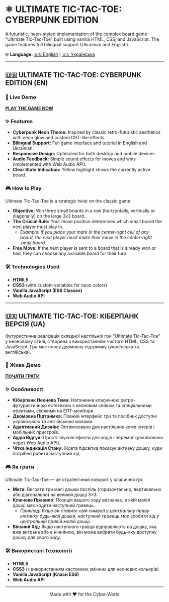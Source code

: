 # ⚛️ ULTIMATE TIC-TAC-TOE: CYBERPUNK EDITION

A futuristic, neon-styled implementation of the complex board game "Ultimate Tic-Tac-Toe" built using vanilla HTML, CSS, and JavaScript. The game features full bilingual support (Ukrainian and English).

🌐 **Language:** [🇺🇸 English](#en) | [🇺🇦 Українська](#ua)

---

<a id="en"></a>

## 🇺🇸 ULTIMATE TIC-TAC-TOE: CYBERPUNK EDITION (EN)

### 🚀 Live Demo

[**PLAY THE GAME NOW**](https://dneese.github.io/ULTIMATE-TIC-TAC-TOE-CYBERPUNK-EDITION/ultimate-tictacto-cybepank-edition.html)

### ✨ Features

* **Cyberpunk Neon Theme:** Inspired by classic retro-futuristic aesthetics with neon glow and custom CRT-like effects.
* **Bilingual Support:** Full game interface and tutorial in English and Ukrainian.
* **Responsive Design:** Optimized for both desktop and mobile devices.
* **Audio Feedback:** Simple sound effects for moves and wins (implemented with Web Audio API).
* **Clear State Indication:** Yellow highlight shows the currently active board.

### 🎮 How to Play

Ultimate Tic-Tac-Toe is a strategic twist on the classic game:

* **Objective:** Win three small boards in a row (horizontally, vertically or diagonally) on the large 3x3 board.
* **The Crucial Rule:** Your move position determines which small board the next player must play in.
    * *Example: If you place your mark in the center-right cell of any board, the next player must make their move in the center-right small board.*
* **Free Move:** If the next player is sent to a board that is already won or tied, they can choose any available board for their turn.

### 🛠️ Technologies Used

* **HTML5**
* **CSS3** (with custom variables for neon colors)
* **Vanilla JavaScript (ES6 Classes)**
* **Web Audio API**

---

<a id="ua"></a>

## 🇺🇦 ULTIMATE TIC-TAC-TOE: КІБЕРПАНК ВЕРСІЯ (UA)

Футуристична реалізація складної настільної гри "Ultimate Tic-Tac-Toe" у неоновому стилі, створена з використанням чистого HTML, CSS та JavaScript. Гра має повну двомовну підтримку (українська та англійська).

### 🚀 Живе Демо

[**ПОЧАТИ ГРАТИ**](https://dneese.github.io/ULTIMATE-TIC-TAC-TOE-CYBERPUNK-EDITION/ultimate-tictacto-cybepank-edition.html)

### ✨ Особливості

* **Кіберпанк Неонова Тема:** Натхненна класичною ретро-футуристичною естетикою з неоновим сяйвом та спеціальними ефектами, схожими на ЕПТ-монітори.
* **Двомовна Підтримка:** Повний інтерфейс гри та посібник доступні українською та англійською мовами.
* **Адаптивний Дизайн:** Оптимізовано для настільних комп'ютерів і мобільних пристроїв.
* **Аудіо Відгук:** Прості звукові ефекти для ходів і перемог (реалізовано через Web Audio API).
* **Чітка Індикація Стану:** Жовта підсвітка показує активну дошку, куди потрібно робити наступний хід.

### 🎮 Як грати

Ultimate Tic-Tac-Toe — це стратегічний поворот у класичній грі:

* **Мета:** Виграти три малі дошки поспіль (горизонтально, вертикально або діагонально) на великій дошці 3×3.
* **Ключове Правило:** Позиція вашого ходу визначає, в якій малій дошці має ходити наступний гравець.
    * *Приклад: Якщо ви ставите свій символ у центральну праву клітинку будь-якої дошки, наступний гравець має зробити хід у центральній правій малій дошці.*
* **Вільний Хід:** Якщо наступного гравця відправляють на дошку, яка вже виграна або є нічийною, він може вибрати будь-яку доступну дошку для свого ходу.

### 🛠️ Використані Технології

* **HTML5**
* **CSS3** (з використанням кастомних змінних для неонових кольорів)
* **Vanilla JavaScript (Класи ES6)**
* **Web Audio API**

---
<div align="center">Made with ❤️ for the Cyber-World</div>

